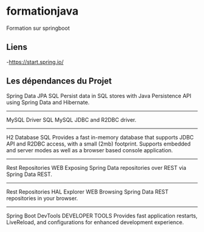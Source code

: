 # formationjava
Formation sur springboot



## Liens
-https://start.spring.io/

## Les dépendances du Projet
Spring Data JPA SQL
Persist data in SQL stores with Java Persistence API using Spring Data and Hibernate.
*********
MySQL Driver SQL
MySQL JDBC and R2DBC driver.
***************
H2 Database SQL
Provides a fast in-memory database that supports JDBC API and R2DBC access, with a small (2mb) footprint. Supports embedded and server modes as well as a browser based console application.
**********************
Rest Repositories WEB
Exposing Spring Data repositories over REST via Spring Data REST.
*************************
Rest Repositories HAL Explorer WEB
Browsing Spring Data REST repositories in your browser.
*********************************
Spring Boot DevTools DEVELOPER TOOLS
Provides fast application restarts, LiveReload, and configurations for enhanced development experience.
